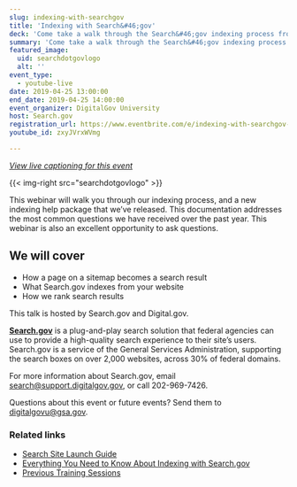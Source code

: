 ```yaml
---
slug: indexing-with-searchgov
title: 'Indexing with Search&#46;gov'
deck: 'Come take a walk through the Search&#46;gov indexing process from start to finish'
summary: 'Come take a walk through the Search&#46;gov indexing process from start to finish&#46;'
featured_image:
  uid: searchdotgovlogo
  alt: ''
event_type:
  - youtube-live
date: 2019-04-25 13:00:00
end_date: 2019-04-25 14:00:00
event_organizer: DigitalGov University
host: Search.gov
registration_url: https://www.eventbrite.com/e/indexing-with-searchgov-registration-60430277587
youtube_id: zxyJVrxWVmg

---
```

_[View live captioning for this event](https://www.captionedtext.com/client/event.aspx?EventID=4009164&CustomerID=321)_

{{< img-right src="searchdotgovlogo"  >}}

This webinar will walk you through our indexing process, and a new indexing help package that we’ve released. This documentation addresses the most common questions we have received over the past year. This webinar is also an excellent opportunity to ask questions.

## We will cover

- How a page on a sitemap becomes a search result
- What Search.gov indexes from your website
- How we rank search results

This talk is hosted by Search.gov and Digital.gov.

[**Search.gov**](https://search.gov/) is a plug-and-play search solution that federal agencies can use to provide a high-quality search experience to their site’s users. Search.gov is a service of the General Services Administration, supporting the search boxes on over 2,000 websites, across 30% of federal domains.

For more information about Search.gov, email [search@support.digitalgov.gov](mailto:search@support.digitalgov.gov), or call 202-969-7426.

Questions about this event or future events? Send them to [digitalgovu@gsa.gov](mailto:digitalgovu@gsa.gov).

### Related links

 - [Search Site Launch Guide](https://search.gov/manual/site-launch-guide.html)
 - [Everything You Need to Know About Indexing with Search.gov](https://search.gov/manual/indexing-with-searchgov.html)
 - [Previous Training Sessions](https://search.gov/manual/training.html)
